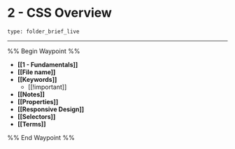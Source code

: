 # 2 - CSS Overview
 
```ccard
type: folder_brief_live
```
 
---

%% Begin Waypoint %%
- **[[1 - Fundamentals]]**
- **[[File name]]**
- **[[Keywords]]**
	- [[!important]]
- **[[Notes]]**
- **[[Properties]]**
- **[[Responsive Design]]**
- **[[Selectors]]**
- **[[Terms]]**

%% End Waypoint %%